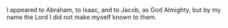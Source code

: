 I appeared to Abraham, to Isaac, and to Jacob, as God Almighty, but by my name the Lord I did not make myself known to them.
